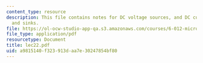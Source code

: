 ```yaml
---
content_type: resource
description: This file contains notes for DC voltage sources, and DC current sources
  and sinks.
file: https://ol-ocw-studio-app-qa.s3.amazonaws.com/courses/6-012-microelectronic-devices-and-circuits-fall-2005/a9815140f323913daa7e30247854bf80_lec22.pdf
file_type: application/pdf
resourcetype: Document
title: lec22.pdf
uid: a9815140-f323-913d-aa7e-30247854bf80
---
```


